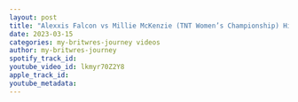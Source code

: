 ```yaml
---
layout: post
title: "Alexxis Falcon vs Millie McKenzie (TNT Women’s Championship) Highlights - Extreme Fields 2022"
date: 2023-03-15
categories: my-britwres-journey videos
author: my-britwres-journey
spotify_track_id: 
youtube_video_id: lkmyr70Z2Y8
apple_track_id: 
youtube_metadata: 
---
```

